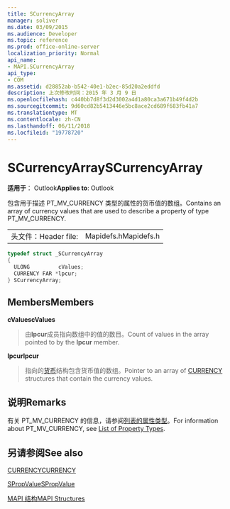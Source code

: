 ```yaml
---
title: SCurrencyArray
manager: soliver
ms.date: 03/09/2015
ms.audience: Developer
ms.topic: reference
ms.prod: office-online-server
localization_priority: Normal
api_name:
- MAPI.SCurrencyArray
api_type:
- COM
ms.assetid: d28852ab-b542-40e1-b2ec-85d20a2eddfd
description: 上次修改时间：2015 年 3 月 9 日
ms.openlocfilehash: c440bb7d8f3d2d3002a4d1a80ca3a671b49f4d2b
ms.sourcegitcommit: 9d60cd82b5413446e5bc8ace2cd689f683fb41a7
ms.translationtype: MT
ms.contentlocale: zh-CN
ms.lasthandoff: 06/11/2018
ms.locfileid: "19778720"
---
```

# <a name="scurrencyarray"></a><span data-ttu-id="7cda1-103">SCurrencyArray</span><span class="sxs-lookup"><span data-stu-id="7cda1-103">SCurrencyArray</span></span>

  
  
<span data-ttu-id="7cda1-104">**适用于**： Outlook</span><span class="sxs-lookup"><span data-stu-id="7cda1-104">**Applies to**: Outlook</span></span> 
  
<span data-ttu-id="7cda1-105">包含用于描述 PT_MV_CURRENCY 类型的属性的货币值的数组。</span><span class="sxs-lookup"><span data-stu-id="7cda1-105">Contains an array of currency values that are used to describe a property of type PT_MV_CURRENCY.</span></span> 
  
|||
|:-----|:-----|
|<span data-ttu-id="7cda1-106">头文件：</span><span class="sxs-lookup"><span data-stu-id="7cda1-106">Header file:</span></span>  <br/> |<span data-ttu-id="7cda1-107">Mapidefs.h</span><span class="sxs-lookup"><span data-stu-id="7cda1-107">Mapidefs.h</span></span>  <br/> |
   
```cpp
typedef struct _SCurrencyArray
{
  ULONG         cValues;
  CURRENCY FAR *lpcur;
} SCurrencyArray;

```

## <a name="members"></a><span data-ttu-id="7cda1-108">Members</span><span class="sxs-lookup"><span data-stu-id="7cda1-108">Members</span></span>

 <span data-ttu-id="7cda1-109">**cValues**</span><span class="sxs-lookup"><span data-stu-id="7cda1-109">**cValues**</span></span>
  
> <span data-ttu-id="7cda1-110">由**lpcur**成员指向数组中的值的数目。</span><span class="sxs-lookup"><span data-stu-id="7cda1-110">Count of values in the array pointed to by the **lpcur** member.</span></span> 
    
 <span data-ttu-id="7cda1-111">**lpcur**</span><span class="sxs-lookup"><span data-stu-id="7cda1-111">**lpcur**</span></span>
  
> <span data-ttu-id="7cda1-112">指向的[货币](currency.md)结构包含货币值的数组。</span><span class="sxs-lookup"><span data-stu-id="7cda1-112">Pointer to an array of [CURRENCY](currency.md) structures that contain the currency values.</span></span> 
    
## <a name="remarks"></a><span data-ttu-id="7cda1-113">说明</span><span class="sxs-lookup"><span data-stu-id="7cda1-113">Remarks</span></span>

<span data-ttu-id="7cda1-114">有关 PT_MV_CURRENCY 的信息，请参阅[列表的属性类型](property-types.md)。</span><span class="sxs-lookup"><span data-stu-id="7cda1-114">For information about PT_MV_CURRENCY, see [List of Property Types](property-types.md).</span></span> 
  
## <a name="see-also"></a><span data-ttu-id="7cda1-115">另请参阅</span><span class="sxs-lookup"><span data-stu-id="7cda1-115">See also</span></span>



[<span data-ttu-id="7cda1-116">CURRENCY</span><span class="sxs-lookup"><span data-stu-id="7cda1-116">CURRENCY</span></span>](currency.md)
  
[<span data-ttu-id="7cda1-117">SPropValue</span><span class="sxs-lookup"><span data-stu-id="7cda1-117">SPropValue</span></span>](spropvalue.md)


[<span data-ttu-id="7cda1-118">MAPI 结构</span><span class="sxs-lookup"><span data-stu-id="7cda1-118">MAPI Structures</span></span>](mapi-structures.md)

